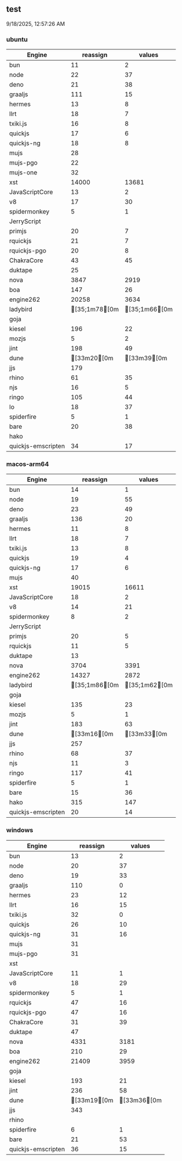 
## test
9/18/2025, 12:57:26 AM

### ubuntu
| Engine | reassign | values |
| --- | --- | --- |
| bun | 11 | 2 |
| node | 22 | 37 |
| deno | 21 | 38 |
| graaljs | 111 | 15 |
| hermes | 13 | 8 |
| llrt | 18 | 7 |
| txiki.js | 16 | 8 |
| quickjs | 17 | 6 |
| quickjs-ng | 18 | 8 |
| mujs | 28 |  |
| mujs-pgo | 22 |  |
| mujs-one | 32 |  |
| xst | 14000 | 13681 |
| JavaScriptCore | 13 | 2 |
| v8 | 17 | 30 |
| spidermonkey | 5 | 1 |
| JerryScript |  |  |
| primjs | 20 | 7 |
| rquickjs | 21 | 7 |
| rquickjs-pgo | 20 | 8 |
| ChakraCore | 43 | 45 |
| duktape | 25 |  |
| nova | 3847 | 2919 |
| boa | 147 | 26 |
| engine262 | 20258 | 3634 |
| ladybird | [35;1m78[0m | [35;1m66[0m |
| goja |  |  |
| kiesel | 196 | 22 |
| mozjs | 5 | 2 |
| jint | 198 | 49 |
| dune | [33m20[0m | [33m39[0m |
| jjs | 179 |  |
| rhino | 61 | 35 |
| njs | 16 | 5 |
| ringo | 105 | 44 |
| lo | 18 | 37 |
| spiderfire | 5 | 1 |
| bare | 20 | 38 |
| hako |  |  |
| quickjs-emscripten | 34 | 17 |
### macos-arm64
| Engine | reassign | values |
| --- | --- | --- |
| bun | 14 | 1 |
| node | 19 | 55 |
| deno | 23 | 49 |
| graaljs | 136 | 20 |
| hermes | 11 | 8 |
| llrt | 18 | 7 |
| txiki.js | 13 | 8 |
| quickjs | 19 | 4 |
| quickjs-ng | 17 | 6 |
| mujs | 40 |  |
| xst | 19015 | 16611 |
| JavaScriptCore | 18 | 2 |
| v8 | 14 | 21 |
| spidermonkey | 8 | 2 |
| JerryScript |  |  |
| primjs | 20 | 5 |
| rquickjs | 11 | 5 |
| duktape | 13 |  |
| nova | 3704 | 3391 |
| engine262 | 14327 | 2872 |
| ladybird | [35;1m86[0m | [35;1m62[0m |
| goja |  |  |
| kiesel | 135 | 23 |
| mozjs | 5 | 1 |
| jint | 183 | 63 |
| dune | [33m16[0m | [33m33[0m |
| jjs | 257 |  |
| rhino | 68 | 37 |
| njs | 11 | 3 |
| ringo | 117 | 41 |
| spiderfire | 5 | 1 |
| bare | 15 | 36 |
| hako | 315 | 147 |
| quickjs-emscripten | 20 | 14 |
### windows
| Engine | reassign | values |
| --- | --- | --- |
| bun | 13 | 2 |
| node | 20 | 37 |
| deno | 19 | 33 |
| graaljs | 110 | 0 |
| hermes | 23 | 12 |
| llrt | 16 | 15 |
| txiki.js | 32 | 0 |
| quickjs | 26 | 10 |
| quickjs-ng | 31 | 16 |
| mujs | 31 |  |
| mujs-pgo | 31 |  |
| xst |  |  |
| JavaScriptCore | 11 | 1 |
| v8 | 18 | 29 |
| spidermonkey | 5 | 1 |
| rquickjs | 47 | 16 |
| rquickjs-pgo | 47 | 16 |
| ChakraCore | 31 | 39 |
| duktape | 47 |  |
| nova | 4331 | 3181 |
| boa | 210 | 29 |
| engine262 | 21409 | 3959 |
| goja |  |  |
| kiesel | 193 | 21 |
| jint | 236 | 58 |
| dune | [33m19[0m | [33m36[0m |
| jjs | 343 |  |
| rhino |  |  |
| spiderfire | 6 | 1 |
| bare | 21 | 53 |
| quickjs-emscripten | 36 | 15 |
